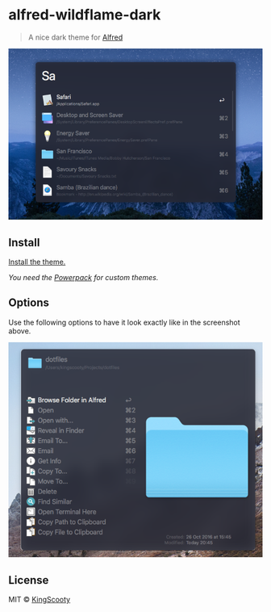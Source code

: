 # alfred-wildflame-dark

> A nice dark theme for [Alfred](https://www.alfredapp.com)

<img src="screenshot.png" width="731">


## Install

[Install the theme.](https://www.alfredapp.com/extras/theme/m1IO3HghPw/)

*You need the [Powerpack](https://www.alfredapp.com/powerpack/) for custom themes.*


## Options

Use the following options to have it look exactly like in the screenshot above.

<img src="screenshot-options.png" width="625">


## License

MIT © [KingScooty](http://wildflame.co.uk)
